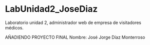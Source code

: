 # LabUnidad2_JoseDiaz
Laboratorio unidad 2, administrador web de empresa de visitadores médicos.

AÑADIENDO PROYECTO FINAL
Nombre: José Jorge Díaz Monterroso
